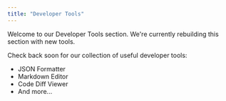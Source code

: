 ```yaml
---
title: "Developer Tools"
---
```


Welcome to our Developer Tools section. We're currently rebuilding this section with new tools.

Check back soon for our collection of useful developer tools:

- JSON Formatter
- Markdown Editor
- Code Diff Viewer
- And more... 